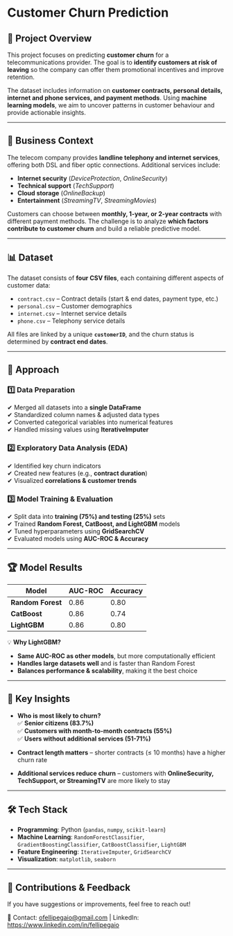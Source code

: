 # Customer Churn Prediction

## 📌 Project Overview  

This project focuses on predicting **customer churn** for a telecommunications provider. The goal is to **identify customers at risk of leaving** so the company can offer them promotional incentives and improve retention.  

The dataset includes information on **customer contracts, personal details, internet and phone services, and payment methods**. Using **machine learning models**, we aim to uncover patterns in customer behaviour and provide actionable insights.  

---

## 🏢 Business Context  

The telecom company provides **landline telephony and internet services**, offering both DSL and fiber optic connections. Additional services include:  

- **Internet security** (*DeviceProtection*, *OnlineSecurity*)  
- **Technical support** (*TechSupport*)  
- **Cloud storage** (*OnlineBackup*)  
- **Entertainment** (*StreamingTV*, *StreamingMovies*)  

Customers can choose between **monthly, 1-year, or 2-year contracts** with different payment methods. The challenge is to analyze **which factors contribute to customer churn** and build a reliable predictive model.  

---

## 📊 Dataset  

The dataset consists of **four CSV files**, each containing different aspects of customer data:  

- `contract.csv` – Contract details (start & end dates, payment type, etc.)  
- `personal.csv` – Customer demographics  
- `internet.csv` – Internet service details  
- `phone.csv` – Telephony service details  

All files are linked by a unique **`customerID`**, and the churn status is determined by **contract end dates**.  

---

## 🚀 Approach  

### **1️⃣ Data Preparation**  
✔ Merged all datasets into a **single DataFrame**  
✔ Standardized column names & adjusted data types  
✔ Converted categorical variables into numerical features  
✔ Handled missing values using **IterativeImputer**  

### **2️⃣ Exploratory Data Analysis (EDA)**  
✔ Identified key churn indicators  
✔ Created new features (e.g., **contract duration**)  
✔ Visualized **correlations & customer trends**  

### **3️⃣ Model Training & Evaluation**  
✔ Split data into **training (75%) and testing (25%)** sets  
✔ Trained **Random Forest, CatBoost, and LightGBM** models  
✔ Tuned hyperparameters using **GridSearchCV**  
✔ Evaluated models using **AUC-ROC & Accuracy**  

---

## 🏆 Model Results  

| Model           | AUC-ROC | Accuracy |
|----------------|---------|----------|
| **Random Forest** | 0.86 | 0.80 |
| **CatBoost** | 0.86 | 0.74 |
| **LightGBM** | 0.86 | 0.80 |

💡 **Why LightGBM?**  
- **Same AUC-ROC as other models**, but more computationally efficient  
- **Handles large datasets well** and is faster than Random Forest  
- **Balances performance & scalability**, making it the best choice  

---

## 🔑 Key Insights  

- **Who is most likely to churn?**  
  ✅ **Senior citizens (83.7%)**  
  ✅ **Customers with month-to-month contracts (55%)**  
  ✅ **Users without additional services (51-71%)**  

- **Contract length matters** – shorter contracts (≤ 10 months) have a higher churn rate  
- **Additional services reduce churn** – customers with **OnlineSecurity, TechSupport, or StreamingTV** are more likely to stay  

---

## 🛠 Tech Stack  

- **Programming**: Python (`pandas`, `numpy`, `scikit-learn`)  
- **Machine Learning**: `RandomForestClassifier`, `GradientBoostingClassifier`, `CatBoostClassifier`, `LightGBM`  
- **Feature Engineering**: `IterativeImputer`, `GridSearchCV`  
- **Visualization**: `matplotlib`, `seaborn`  

---

## 🤝 Contributions & Feedback  

If you have suggestions or improvements, feel free to reach out!  

📩 Contact: ofellipegaio@gmail.com | LinkedIn: https://www.linkedin.com/in/fellipegaio  
